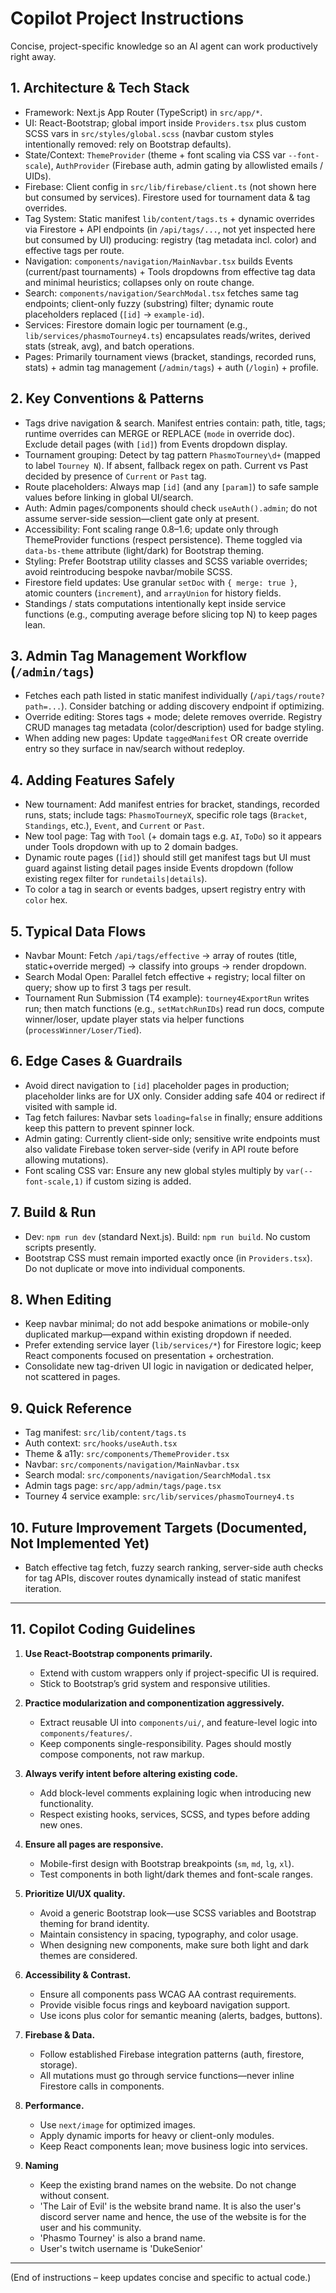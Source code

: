 # Copilot Project Instructions

Concise, project-specific knowledge so an AI agent can work productively right away.

## 1. Architecture & Tech Stack

- Framework: Next.js App Router (TypeScript) in `src/app/*`.
- UI: React-Bootstrap; global import inside `Providers.tsx` plus custom SCSS vars in `src/styles/global.scss` (navbar custom styles intentionally removed: rely on Bootstrap defaults).
- State/Context: `ThemeProvider` (theme + font scaling via CSS var `--font-scale`), `AuthProvider` (Firebase auth, admin gating by allowlisted emails / UIDs).
- Firebase: Client config in `src/lib/firebase/client.ts` (not shown here but consumed by services). Firestore used for tournament data & tag overrides.
- Tag System: Static manifest `lib/content/tags.ts` + dynamic overrides via Firestore + API endpoints (in `/api/tags/...`, not yet inspected here but consumed by UI) producing: registry (tag metadata incl. color) and effective tags per route.
- Navigation: `components/navigation/MainNavbar.tsx` builds Events (current/past tournaments) + Tools dropdowns from effective tag data and minimal heuristics; collapses only on route change.
- Search: `components/navigation/SearchModal.tsx` fetches same tag endpoints; client-only fuzzy (substring) filter; dynamic route placeholders replaced (`[id]` -> `example-id`).
- Services: Firestore domain logic per tournament (e.g., `lib/services/phasmoTourney4.ts`) encapsulates reads/writes, derived stats (streak, avg), and batch operations.
- Pages: Primarily tournament views (bracket, standings, recorded runs, stats) + admin tag management (`/admin/tags`) + auth (`/login`) + profile.

## 2. Key Conventions & Patterns

- Tags drive navigation & search. Manifest entries contain: path, title, tags; runtime overrides can MERGE or REPLACE (`mode` in override doc). Exclude detail pages (with `[id]`) from Events dropdown display.
- Tournament grouping: Detect by tag pattern `PhasmoTourney\d+` (mapped to label `Tourney N`). If absent, fallback regex on path. Current vs Past decided by presence of `Current` or `Past` tag.
- Route placeholders: Always map `[id]` (and any `[param]`) to safe sample values before linking in global UI/search.
- Auth: Admin pages/components should check `useAuth().admin`; do not assume server-side session—client gate only at present.
- Accessibility: Font scaling range 0.8–1.6; update only through ThemeProvider functions (respect persistence). Theme toggled via `data-bs-theme` attribute (light/dark) for Bootstrap theming.
- Styling: Prefer Bootstrap utility classes and SCSS variable overrides; avoid reintroducing bespoke navbar/mobile SCSS.
- Firestore field updates: Use granular `setDoc` with `{ merge: true }`, atomic counters (`increment`), and `arrayUnion` for history fields.
- Standings / stats computations intentionally kept inside service functions (e.g., computing average before slicing top N) to keep pages lean.

## 3. Admin Tag Management Workflow (`/admin/tags`)

- Fetches each path listed in static manifest individually (`/api/tags/route?path=...`). Consider batching or adding discovery endpoint if optimizing.
- Override editing: Stores tags + mode; delete removes override. Registry CRUD manages tag metadata (color/description) used for badge styling.
- When adding new pages: Update `taggedManifest` OR create override entry so they surface in nav/search without redeploy.

## 4. Adding Features Safely

- New tournament: Add manifest entries for bracket, standings, recorded runs, stats; include tags: `PhasmoTourneyX`, specific role tags (`Bracket`, `Standings`, etc.), `Event`, and `Current` or `Past`.
- New tool page: Tag with `Tool` (+ domain tags e.g. `AI`, `ToDo`) so it appears under Tools dropdown with up to 2 domain badges.
- Dynamic route pages (`[id]`) should still get manifest tags but UI must guard against listing detail pages inside Events dropdown (follow existing regex filter for `rundetails|details`).
- To color a tag in search or events badges, upsert registry entry with `color` hex.

## 5. Typical Data Flows

- Navbar Mount: Fetch `/api/tags/effective` -> array of routes (title, static+override merged) -> classify into groups -> render dropdown.
- Search Modal Open: Parallel fetch effective + registry; local filter on query; show up to first 3 tags per result.
- Tournament Run Submission (T4 example): `tourney4ExportRun` writes run; then match functions (e.g., `setMatchRunIDs`) read run docs, compute winner/loser, update player stats via helper functions (`processWinner/Loser/Tied`).

## 6. Edge Cases & Guardrails

- Avoid direct navigation to `[id]` placeholder pages in production; placeholder links are for UX only. Consider adding safe 404 or redirect if visited with sample id.
- Tag fetch failures: Navbar sets `loading=false` in finally; ensure additions keep this pattern to prevent spinner lock.
- Admin gating: Currently client-side only; sensitive write endpoints must also validate Firebase token server-side (verify in API route before allowing mutations).
- Font scaling CSS var: Ensure any new global styles multiply by `var(--font-scale,1)` if custom sizing is added.

## 7. Build & Run

- Dev: `npm run dev` (standard Next.js). Build: `npm run build`. No custom scripts presently.
- Bootstrap CSS must remain imported exactly once (in `Providers.tsx`). Do not duplicate or move into individual components.

## 8. When Editing

- Keep navbar minimal; do not add bespoke animations or mobile-only duplicated markup—expand within existing dropdown if needed.
- Prefer extending service layer (`lib/services/*`) for Firestore logic; keep React components focused on presentation + orchestration.
- Consolidate new tag-driven UI logic in navigation or dedicated helper, not scattered in pages.

## 9. Quick Reference

- Tag manifest: `src/lib/content/tags.ts`
- Auth context: `src/hooks/useAuth.tsx`
- Theme & a11y: `src/components/ThemeProvider.tsx`
- Navbar: `src/components/navigation/MainNavbar.tsx`
- Search modal: `src/components/navigation/SearchModal.tsx`
- Admin tags page: `src/app/admin/tags/page.tsx`
- Tourney 4 service example: `src/lib/services/phasmoTourney4.ts`

## 10. Future Improvement Targets (Documented, Not Implemented Yet)

- Batch effective tag fetch, fuzzy search ranking, server-side auth checks for tag APIs, discover routes dynamically instead of static manifest iteration.

---

## 11. Copilot Coding Guidelines

1. **Use React-Bootstrap components primarily.**

   - Extend with custom wrappers only if project-specific UI is required.
   - Stick to Bootstrap’s grid system and responsive utilities.

2. **Practice modularization and componentization aggressively.**

   - Extract reusable UI into `components/ui/`, and feature-level logic into `components/features/`.
   - Keep components single-responsibility. Pages should mostly compose components, not raw markup.

3. **Always verify intent before altering existing code.**

   - Add block-level comments explaining logic when introducing new functionality.
   - Respect existing hooks, services, SCSS, and types before adding new ones.

4. **Ensure all pages are responsive.**

   - Mobile-first design with Bootstrap breakpoints (`sm`, `md`, `lg`, `xl`).
   - Test components in both light/dark themes and font-scale ranges.

5. **Prioritize UI/UX quality.**

   - Avoid a generic Bootstrap look—use SCSS variables and Bootstrap theming for brand identity.
   - Maintain consistency in spacing, typography, and color usage.
   - When designing new components, make sure both light and dark themes are considered.

6. **Accessibility & Contrast.**

   - Ensure all components pass WCAG AA contrast requirements.
   - Provide visible focus rings and keyboard navigation support.
   - Use icons plus color for semantic meaning (alerts, badges, buttons).

7. **Firebase & Data.**

   - Follow established Firebase integration patterns (auth, firestore, storage).
   - All mutations must go through service functions—never inline Firestore calls in components.

8. **Performance.**

   - Use `next/image` for optimized images.
   - Apply dynamic imports for heavy or client-only modules.
   - Keep React components lean; move business logic into services.

9. **Naming**
   - Keep the existing brand names on the website. Do not change without consent.
   - 'The Lair of Evil' is the website brand name. It is also the user's discord server name and hence, the use of the website is for the user and his community.
   - 'Phasmo Tourney' is also a brand name.
   * User's twitch username is 'DukeSenior'

---

(End of instructions – keep updates concise and specific to actual code.)
